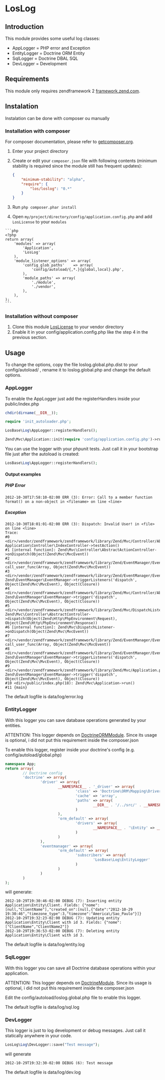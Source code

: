 # LosLog

## Introduction
This module provides some useful log classes:

- AppLogger    = PHP error and Exception
- EntityLogger = Doctrine ORM Entity
- SqlLogger    = Doctrine DBAL SQL
- DevLogger    = Development

## Requirements
This module only requires zendframework 2 [framework.zend.com](http://framework.zend.com/).

## Instalation
Instalation can be done with composer ou manually

### Installation with composer
For composer documentation, please refer to [getcomposer.org](http://getcomposer.org/).

  1. Enter your project directory
  2. Create or edit your `composer.json` file with following contents (minimum stability is required since 
     the module still has frequent updates):

     ```json
     {
         "minimum-stability": "alpha",
         "require": {
             "los/loslog": "0.*"
         }
     }
     ```
  3. Run `php composer.phar install`
  4. Open `my/project/directory/config/application.config.php` and add `LosLicense` to your `modules`
  
    ```php
    <?php
    return array(
        'modules' => array(
            'Application',
            'LosLog'
        ),
        'module_listener_options' => array(
            'config_glob_paths'    => array(
                'config/autoload/{,*.}{global,local}.php',
            ),
            'module_paths' => array(
                './module',
                './vendor',
            ),
        ),
    );
    ```

### Installation without composer

  1. Clone this module [LosLicense](http://github.com/LansoWeb/LosLog) to your vendor directory
  2. Enable it in your config/application.config.php like the step 4 in the previous section.

## Usage
To change the options, copy the file loslog.global.php.dist to your config/autoload/ , rename it to 
loslog.global.php and change the default options.

### AppLogger
To enable the AppLogger just add the registerHandlers inside your public/index.php
 
```php
chdir(dirname(__DIR__));

require 'init_autoloader.php';

LosBase\Log\AppLogger::registerHandlers();

Zend\Mvc\Application::init(require 'config/application.config.php')->run();
```

You can use the logger with your phpunit tests. Just call it in your bootstrap file just after the autoload is created:
```php
LosBase\Log\AppLogger::registerHandlers();
```

#### Output examples

##### PHP Error
```
2012-10-30T17:58:10-02:00 ERR (3): Error: Call to a member function format() on a non-object in <filename> on line <line>
```

##### Exception
```
2012-10-30T18:01:01-02:00 ERR (3): Dispatch: Invalid User! in <file> on line <line>
Trace:
#0 <dir>/vendor/zendframework/zendframework/library/Zend/Mvc/Controller/AbstractActionController.php(87): Application\Controller\IndexController->testAction()
#1 [internal function]: Zend\Mvc\Controller\AbstractActionController->onDispatch(Object(Zend\Mvc\MvcEvent))
#2 <dir>/vendor/zendframework/zendframework/library/Zend/EventManager/EventManager.php(468): call_user_func(Array, Object(Zend\Mvc\MvcEvent))
#3 <dir>/vendor/zendframework/zendframework/library/Zend/EventManager/EventManager.php(208): Zend\EventManager\EventManager->triggerListeners('dispatch', Object(Zend\Mvc\MvcEvent), Object(Closure))
#4 <dir>/vendor/zendframework/zendframework/library/Zend/Mvc/Controller/AbstractController.php(108): Zend\EventManager\EventManager->trigger('dispatch', Object(Zend\Mvc\MvcEvent), Object(Closure))
#5 <dir>/vendor/zendframework/zendframework/library/Zend/Mvc/DispatchListener.php(113): Zend\Mvc\Controller\AbstractController->dispatch(Object(Zend\Http\PhpEnvironment\Request), Object(Zend\Http\PhpEnvironment\Response))
#6 [internal function]: Zend\Mvc\DispatchListener->onDispatch(Object(Zend\Mvc\MvcEvent))
#7 <dir>/vendor/zendframework/zendframework/library/Zend/EventManager/EventManager.php(468): call_user_func(Array, Object(Zend\Mvc\MvcEvent))
#8 <dir>/vendor/zendframework/zendframework/library/Zend/EventManager/EventManager.php(208): Zend\EventManager\EventManager->triggerListeners('dispatch', Object(Zend\Mvc\MvcEvent), Object(Closure))
#9 <dir>/vendor/zendframework/zendframework/library/Zend/Mvc/Application.php(297): Zend\EventManager\EventManager->trigger('dispatch', Object(Zend\Mvc\MvcEvent), Object(Closure))
#10 <dir>/public/index.php(18): Zend\Mvc\Application->run()
#11 {main}
```
 
The default logfile is data/log/error.log

### EntityLogger
With this logger you can save database operations generated by your entities.

ATTENTION: This logger depends on [DoctrineORMModule](http://github.com/doctrine/DoctrineORMModule). 
Since its usage is optional, i did not put this requirement inside the composer.json

To enable this logger, register inside your doctrine's config (e.g. config/autoload/global.php)
```php
namespace App;
return array(
        // Doctrine config
        'doctrine' => array(
                'driver' => array(
                        __NAMESPACE__ . '_driver' => array(
                                'class' => 'Doctrine\ORM\Mapping\Driver\AnnotationDriver',
                                'cache' => 'array',
                                'paths' => array(
                                        __DIR__ . '/../src/' . __NAMESPACE__ . '/Entity'
                                )
                        ),
                        'orm_default' => array(
                                'drivers' => array(
                                        __NAMESPACE__ . '\Entity' => __NAMESPACE__ . '_driver'
                                )
                        )
                ),
                'eventmanager' => array(
                        'orm_default' => array(
                                'subscribers' => array(
                                        'LosBase\Log\EntityLogger'
                                )
                        )
                )
        )
);
```

will generate: 
```
2012-10-29T19:30:46-02:00 DEBUG (7): Inserting entity Application\Entity\Client. Fields: {"nome":[null,"ClientName"],"created_on":[null,{"date":"2012-10-29 19:30:46","timezone_type":3,"timezone":"America\/Sao_Paulo"}]}
2012-10-29T19:32:23-02:00 DEBUG (7): Updating entity Application\Entity\Client with id 3. Fields: {"nome":["ClientName","ClientName2"]}
2012-10-29T19:36:53-02:00 DEBUG (7): Deleting entity Application\Entity\Client with id 3.
```

The default logfile is data/log/entity.log

### SqlLogger
With this logger you can save all Doctrine database operations within your application.

ATTENTION: This logger depends on [DoctrineModule](http://github.com/doctrine/DoctrineModule). 
Since its usage is optional, i did not put this requirement inside the composer.json

Edit the config/autoload/loslog.global.php file to enable this logger.

The default logfile is data/log/sql.log

### DevLogger
This logger is just to log development or debug messages. Just call it statically anywhere in your code.

```php
LosLog\Log\DevLogger::save("Test message");
```
will generate
```
2012-10-29T19:32:30-02:00 DEBUG (6): Test message
```

The default logfile is data/log/dev.log

